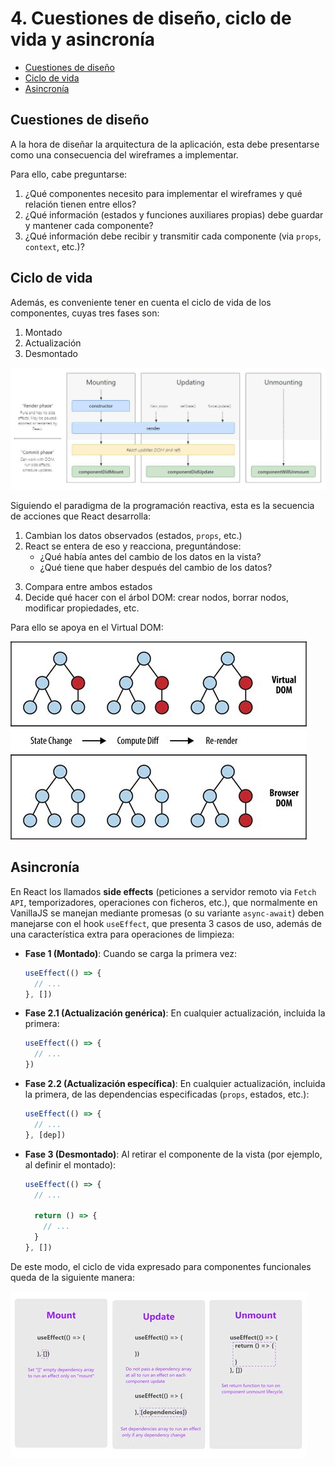 # 4. Cuestiones de diseño, ciclo de vida y asincronía

- [Cuestiones de diseño](#cuestiones-de-diseño)
- [Ciclo de vida](#ciclo-de-vida)
- [Asincronía](#asincronia)

## Cuestiones de diseño

A la hora de diseñar la arquitectura de la aplicación, esta debe presentarse como una consecuencia del wireframes a implementar.

Para ello, cabe preguntarse:

1. ¿Qué componentes necesito para implementar el wireframes y qué relación tienen entre ellos?
2. ¿Qué información (estados y funciones auxiliares propias) debe guardar y mantener cada componente?
3. ¿Qué información debe recibir y transmitir cada componente (via `props`, `context`, etc.)?

## Ciclo de vida

Además, es conveniente tener en cuenta el ciclo de vida de los componentes, cuyas tres fases son:

1. Montado
2. Actualización
3. Desmontado

![Ciclo de vida con clases](lifecycle-diagram-class.jpg "Ciclo de vida con clases")

Siguiendo el paradigma de la programación reactiva, esta es la secuencia de acciones que React desarrolla:

1. Cambian los datos observados (estados, `props`, etc.)
2. React se entera de eso y reacciona, preguntándose:
    - ¿Qué había antes del cambio de los datos en la vista?
    - ¿Qué tiene que haber después del cambio de los datos?
3) Compara entre ambos estados
4) Decide qué hacer con el árbol DOM: crear nodos, borrar nodos, modificar propiedades, etc.

Para ello se apoya en el Virtual DOM:

![Virtual DOM](virtual-dom.jpeg "Virtual DOM")

## Asincronía

En React los llamados **side effects** (peticiones a servidor remoto via `Fetch API`, temporizadores, operaciones con ficheros, etc.), que normalmente en VanillaJS se manejan mediante promesas (o su variante `async-await`) deben manejarse con el hook `useEffect`, que presenta 3 casos de uso, además de una característica extra para operaciones de limpieza:

- **Fase 1 (Montado)**: Cuando se carga la primera vez:

  ```jsx
  useEffect(() => {
    // ...
  }, [])
  ```

- **Fase 2.1 (Actualización genérica)**: En cualquier actualización, incluida la primera:

  ```jsx
  useEffect(() => {
    // ...
  })
  ```

- **Fase 2.2 (Actualización específica)**: En cualquier actualización, incluida la primera, de las dependencias especificadas (`props`, estados, etc.):

  ```jsx
  useEffect(() => {
    // ...
  }, [dep])
  ```

- **Fase 3 (Desmontado)**: Al retirar el componente de la vista (por ejemplo, al definir el montado):

  ```jsx
  useEffect(() => {
    // ...

    return () => {
      // ...
    }
  }, [])
  ```

De este modo, el ciclo de vida expresado para componentes funcionales queda de la siguiente manera:

![Ciclo de vida con useEffect](lifecycle-diagram-function.jpeg "Ciclo de vida con useEffect")
